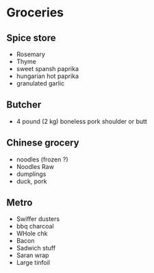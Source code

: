 # Groceries

## Spice store

- Rosemary
- Thyme
- sweet spansh paprika
- hungarian hot paprika
- granulated garlic

## Butcher

- 4 pound (2 kg) boneless pork shoulder or butt

## Chinese grocery

- noodles (frozen ?)
- Noodles Raw
- dumplings
- duck, pork

## Metro

- Swiffer dusters
- bbq charcoal
- WHole chk
- Bacon
- Sadwich stuff
- Saran wrap
- Large tinfoil
